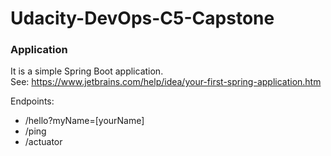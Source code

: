 # Udacity-DevOps-C5-Capstone

### Application

It is a simple Spring Boot application.  
See: https://www.jetbrains.com/help/idea/your-first-spring-application.htm

Endpoints:
- /hello?myName=[yourName]
- /ping
- /actuator